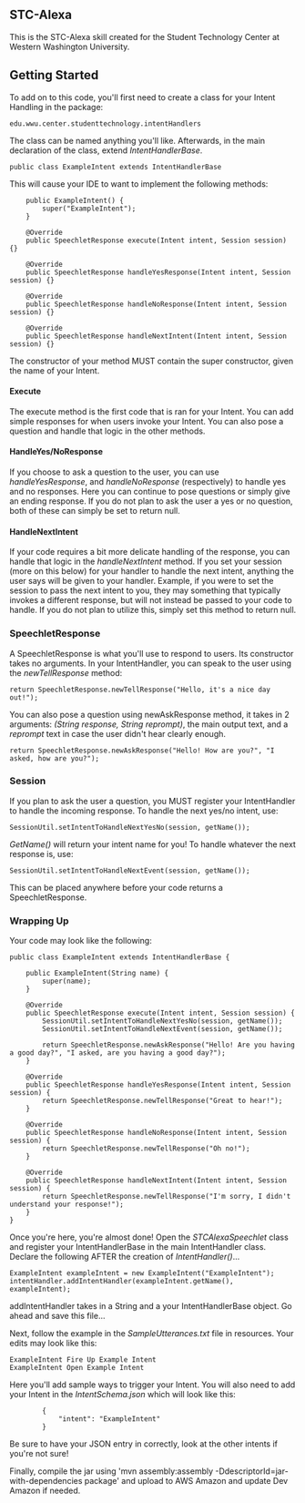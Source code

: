 ## STC-Alexa
This is the STC-Alexa skill created for the Student Technology Center at Western Washington University. 


## Getting Started
To add on to this code, you'll first need to create a class for your Intent Handling in the package:
```
edu.wwu.center.studenttechnology.intentHandlers
```

The class can be named anything you'll like. Afterwards, in the main declaration of the class, extend *IntentHandlerBase*.

```
public class ExampleIntent extends IntentHandlerBase
```

This will cause your IDE to want to implement the following methods:
```
    public ExampleIntent() {
        super("ExampleIntent");
    }

    @Override
    public SpeechletResponse execute(Intent intent, Session session) {}

    @Override
    public SpeechletResponse handleYesResponse(Intent intent, Session session) {}

    @Override
    public SpeechletResponse handleNoResponse(Intent intent, Session session) {}

    @Override
    public SpeechletResponse handleNextIntent(Intent intent, Session session) {}
```
The constructor of your method MUST contain the super constructor, given the name of your Intent. 

#### Execute
The execute method is the first code that is ran for your Intent. You can add simple responses for when users invoke your Intent. You can also pose a question and handle that logic in the other methods.

#### HandleYes/NoResponse
If you choose to ask a question to the user, you can use *handleYesResponse*, and *handleNoResponse* (respectively) to handle yes and no responses. Here you can continue to pose questions or simply give an ending response. If you do not plan to ask the user a yes or no question, both of these can simply be set to return null.

#### HandleNextIntent
If your code requires a bit more delicate handling of the response, you can handle that logic in the *handleNextIntent* method. If you set your session (more on this below) for your handler to handle the next intent, anything the user says will be given to your handler. Example, if you were to set the session to pass the next intent to you, they may something that typically invokes a different response, but will not instead be passed to your code to handle. If you do not plan to utilize this, simply set this method to return null.

### SpeechletResponse

A SpeechletResponse is what you'll use to respond to users. Its constructor takes no arguments. In your IntentHandler, you can speak to the user using the *newTellResponse* method:
```
return SpeechletResponse.newTellResponse("Hello, it's a nice day out!");
```

You can also pose a question using newAskResponse method, it takes in 2 arguments: *(String response, String reprompt)*, the main output text, and a *reprompt* text in case the user didn't hear clearly enough. 

```
return SpeechletResponse.newAskResponse("Hello! How are you?", "I asked, how are you?");
```

### Session
If you plan to ask the user a question, you MUST register your IntentHandler to handle the incoming response. To handle the next yes/no intent, use:
```
SessionUtil.setIntentToHandleNextYesNo(session, getName());
```

*GetName()* will return your intent name for you! To handle whatever the next response is, use:
```
SessionUtil.setIntentToHandleNextEvent(session, getName());
```

This can be placed anywhere before your code returns a SpeechletResponse.

### Wrapping Up

Your code may look like the following:
```
public class ExampleIntent extends IntentHandlerBase {

    public ExampleIntent(String name) {
        super(name);
    }

    @Override
    public SpeechletResponse execute(Intent intent, Session session) {
        SessionUtil.setIntentToHandleNextYesNo(session, getName());
		SessionUtil.setIntentToHandleNextEvent(session, getName());

		return SpeechletResponse.newAskResponse("Hello! Are you having a good day?", "I asked, are you having a good day?");
    }

    @Override
    public SpeechletResponse handleYesResponse(Intent intent, Session session) {
        return SpeechletResponse.newTellResponse("Great to hear!");
    }

    @Override
    public SpeechletResponse handleNoResponse(Intent intent, Session session) {
        return SpeechletResponse.newTellResponse("Oh no!");
    }

    @Override
    public SpeechletResponse handleNextIntent(Intent intent, Session session) {
        return SpeechletResponse.newTellResponse("I'm sorry, I didn't understand your response!");
    }
}

```

Once you're here, you're almost done! Open the *STCAlexaSpeechlet* class and register your IntentHandlerBase in the main IntentHandler class. Declare the following AFTER the creation of *IntentHandler()*...

```
ExampleIntent exampleIntent = new ExampleIntent("ExampleIntent");
intentHandler.addIntentHandler(exampleIntent.getName(), exampleIntent);
```

addIntentHandler takes in a String and a your IntentHandlerBase object. Go ahead and save this file...

Next, follow the example in the *SampleUtterances.txt* file in resources. Your edits may look like this:
```
ExampleIntent Fire Up Example Intent
ExampleIntent Open Example Intent
```

Here you'll add sample ways to trigger your Intent. You will also need to add your Intent in the *IntentSchema.json* which will look like this:
```
        {
            "intent": "ExampleIntent"
        }
```

Be sure to have your JSON entry in correctly, look at the other intents if you're not sure!

Finally, compile the jar using 'mvn assembly:assembly -DdescriptorId=jar-with-dependencies package' and upload to AWS Amazon and update Dev Amazon if needed.
